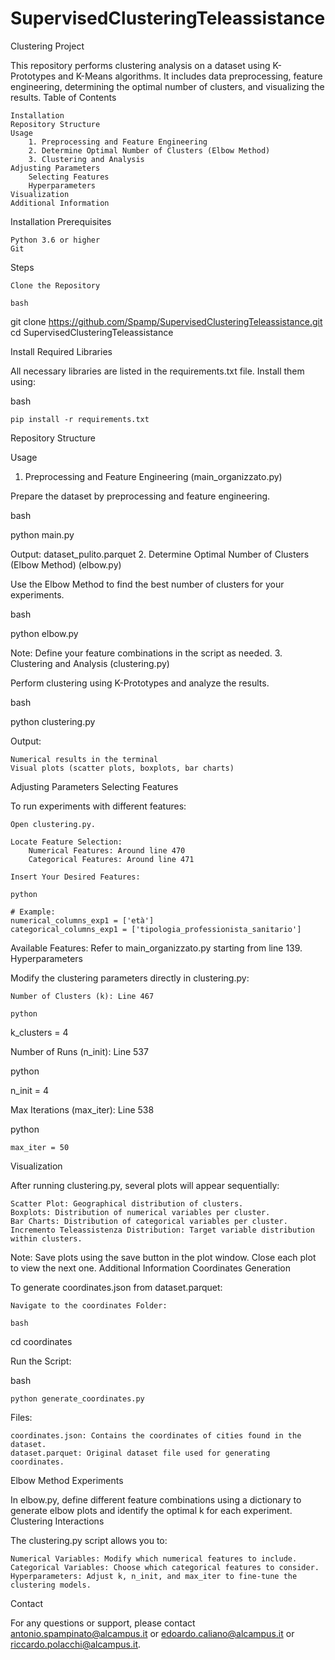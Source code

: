 # SupervisedClusteringTeleassistance


Clustering Project

This repository performs clustering analysis on a dataset using K-Prototypes and K-Means algorithms. It includes data preprocessing, feature engineering, determining the optimal number of clusters, and visualizing the results.
Table of Contents

    Installation
    Repository Structure
    Usage
        1. Preprocessing and Feature Engineering
        2. Determine Optimal Number of Clusters (Elbow Method)
        3. Clustering and Analysis
    Adjusting Parameters
        Selecting Features
        Hyperparameters
    Visualization
    Additional Information

Installation
Prerequisites

    Python 3.6 or higher
    Git

Steps

    Clone the Repository

    bash

git clone https://github.com/Spamp/SupervisedClusteringTeleassistance.git
cd SupervisedClusteringTeleassistance

Install Required Libraries

All necessary libraries are listed in the requirements.txt file. Install them using:

bash

    pip install -r requirements.txt

Repository Structure


Usage
1. Preprocessing and Feature Engineering (main_organizzato.py)

Prepare the dataset by preprocessing and feature engineering.

bash

python main.py

Output: dataset_pulito.parquet
2. Determine Optimal Number of Clusters (Elbow Method) (elbow.py)

Use the Elbow Method to find the best number of clusters for your experiments.

bash

python elbow.py

Note: Define your feature combinations in the script as needed.
3. Clustering and Analysis (clustering.py)

Perform clustering using K-Prototypes and analyze the results.

bash

python clustering.py

Output:

    Numerical results in the terminal
    Visual plots (scatter plots, boxplots, bar charts)

Adjusting Parameters
Selecting Features

To run experiments with different features:

    Open clustering.py.

    Locate Feature Selection:
        Numerical Features: Around line 470
        Categorical Features: Around line 471

    Insert Your Desired Features:

    python

    # Example:
    numerical_columns_exp1 = ['età']
    categorical_columns_exp1 = ['tipologia_professionista_sanitario']

Available Features: Refer to main_organizzato.py starting from line 139.
Hyperparameters

Modify the clustering parameters directly in clustering.py:

    Number of Clusters (k): Line 467

    python

k_clusters = 4

Number of Runs (n_init): Line 537

python

n_init = 4

Max Iterations (max_iter): Line 538

python

    max_iter = 50

Visualization

After running clustering.py, several plots will appear sequentially:

    Scatter Plot: Geographical distribution of clusters.
    Boxplots: Distribution of numerical variables per cluster.
    Bar Charts: Distribution of categorical variables per cluster.
    Incremento Teleassistenza Distribution: Target variable distribution within clusters.

Note: Save plots using the save button in the plot window. Close each plot to view the next one.
Additional Information
Coordinates Generation

To generate coordinates.json from dataset.parquet:

    Navigate to the coordinates Folder:

    bash

cd coordinates

Run the Script:

bash

    python generate_coordinates.py

Files:

    coordinates.json: Contains the coordinates of cities found in the dataset.
    dataset.parquet: Original dataset file used for generating coordinates.

Elbow Method Experiments

In elbow.py, define different feature combinations using a dictionary to generate elbow plots and identify the optimal k for each experiment.
Clustering Interactions

The clustering.py script allows you to:

    Numerical Variables: Modify which numerical features to include.
    Categorical Variables: Choose which categorical features to consider.
    Hyperparameters: Adjust k, n_init, and max_iter to fine-tune the clustering models.

Contact

For any questions or support, please contact antonio.spampinato@alcampus.it or edoardo.caliano@alcampus.it or riccardo.polacchi@alcampus.it.

